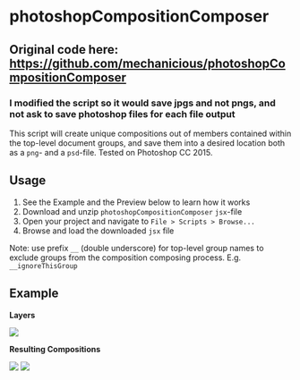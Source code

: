 # photoshopCompositionComposer
## Original code here: https://github.com/mechanicious/photoshopCompositionComposer
### I modified the script so it would save jpgs and not pngs, and not ask to save photoshop files for each file output

This script will create unique compositions out of members contained within the top-level document groups, and save them into a desired location both as a `png`- and a `psd`-file. Tested on Photoshop CC 2015.

## Usage
1. See the Example and the Preview below to learn how it works
2. Download and unzip `photoshopCompositionComposer` `jsx`-file
3. Open your project and navigate to `File > Scripts > Browse...`
4. Browse and load the downloaded `jsx` file

Note: use prefix `__` (double underscore) for top-level group names to exclude groups from the composition composing process. E.g. `__ignoreThisGroup`

## Example
**Layers**

![](https://i.imgur.com/zPSeHj8.png)


**Resulting Compositions**

![](https://i.imgur.com/6cw6Pu5.png)
![](https://i.imgur.com/wPc1FLW.png)
